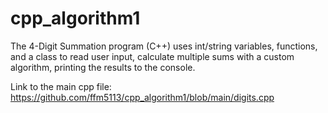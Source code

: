 # cpp_algorithm1
The 4-Digit Summation program (C++) uses int/string variables, functions, and a class to read user input, calculate multiple sums with a custom algorithm, printing the results to the console.

Link to the main cpp file: https://github.com/ffm5113/cpp_algorithm1/blob/main/digits.cpp

